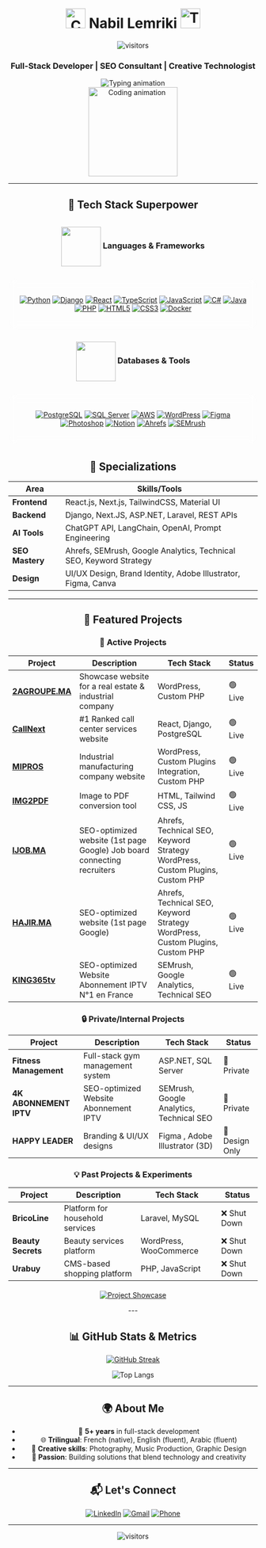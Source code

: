 <div align="center">

<!-- Responsive Title with Animated Icons -->
<h1>
  <img src="https://media4.giphy.com/media/v1.Y2lkPTc5MGI3NjExaTF5dHlnczR6cTZwczRlNGliYTUxbmZhbXNiMHBrcm40a3h4MmFmdiZlcD12MV9pbnRlcm5hbF9naWZfYnlfaWQmY3Q9cw/cJpBcOBU3jLTerZepI/giphy.gif" width="40" height="40" alt="Code Icon">
  Nabil Lemriki
  <img src="https://media4.giphy.com/media/v1.Y2lkPTc5MGI3NjExbjZoYnU1dDRzc25maWwwb2V6c2dwdXY4MjZjNW1uaGp4ZmE1czJvNyZlcD12MV9pbnRlcm5hbF9naWZfYnlfaWQmY3Q9cw/3OvvEXh9MU5246asQl/giphy.gif" width="40" height="40" alt="Tech Icon">
</h1>

<!-- Visitor Counter - Responsive Version -->
<div>
  
  ![visitors](https://visitor-badge.laobi.icu/badge?page_id=XDream-Dev.XDream-Dev&style=flat-square&label=Visitors&color=6a5acd)
  
</div>

<!-- Responsive Subtitle -->
<h3>Full-Stack Developer | SEO Consultant | Creative Technologist</h3>

<!-- Typing Animation - Mobile Optimized -->
<div style="max-width: 100%; overflow: hidden;">
  <img src="https://readme-typing-svg.demolab.com?font=Fira+Code&weight=600&size=20&duration=4000&pause=1000&color=A2A3EC&background=0D111700&center=true&vCenter=true&width=350&lines=Building+modern+web+experiences;Optimizing+digital+visibility;Turning+ideas+into+reality;Creating+with+code+and+creativity" alt="Typing animation">
</div>

<!-- Responsive Centered GIF -->
<div style="display: flex; justify-content: center;">
  <img src="https://media2.giphy.com/media/v1.Y2lkPTc5MGI3NjExd3JzNXBhdzE3OHFyaTJwbTlvMjdtMWg2dDF5eDlpMTZ0dzdraG41MiZlcD12MV9pbnRlcm5hbF9naWZfYnlfaWQmY3Q9cw/zbMRZx113HKBkeCwrm/giphy.gif" width="180" alt="Coding animation">
</div>





---

## 🔮 Tech Stack Superpower

<div align="center" style="margin: 2rem 0;">
  
### <img src="https://media.giphy.com/media/WUlplcMpOCEmTGBtBW/giphy.gif" width="80" align="center"> Languages & Frameworks

<div style="display: flex; flex-wrap: wrap; justify-content: center; gap: 10px; margin: 1.5rem 0; background: rgba(255,255,255,0.05); backdrop-filter: blur(8px); padding: 20px; border-radius: 16px; border: 1px solid rgba(255,255,255,0.1);">

[![Python](https://img.shields.io/badge/-Python-3776AB?style=flat-square&logo=python&logoColor=white&labelColor=1A1A2E&borderWidth=1&borderColor=44475a&borderRadius=8)](https://python.org)
[![Django](https://img.shields.io/badge/-Django-092E20?style=flat-square&logo=django&logoColor=white&labelColor=1A1A2E&borderWidth=1&borderColor=44475a&borderRadius=8)](https://djangoproject.com)
[![React](https://img.shields.io/badge/-React-61DAFB?style=flat-square&logo=react&logoColor=white&labelColor=1A1A2E&borderWidth=1&borderColor=44475a&borderRadius=8)](https://reactjs.org)
[![TypeScript](https://img.shields.io/badge/-TypeScript-3178C6?style=flat-square&logo=typescript&logoColor=white&labelColor=1A1A2E&borderWidth=1&borderColor=44475a&borderRadius=8)](https://typescriptlang.org)
[![JavaScript](https://img.shields.io/badge/-JavaScript-F7DF1E?style=flat-square&logo=javascript&logoColor=black&labelColor=1A1A2E&borderWidth=1&borderColor=44475a&borderRadius=8)](https://developer.mozilla.org/en-US/docs/Web/JavaScript)
[![C#](https://img.shields.io/badge/-C%23-239120?style=flat-square&logo=c-sharp&logoColor=white&labelColor=1A1A2E&borderWidth=1&borderColor=44475a&borderRadius=8)](https://dotnet.microsoft.com)
[![Java](https://img.shields.io/badge/-Java-007396?style=flat-square&logo=java&logoColor=white&labelColor=1A1A2E&borderWidth=1&borderColor=44475a&borderRadius=8)](https://java.com)
[![PHP](https://img.shields.io/badge/-PHP-777BB4?style=flat-square&logo=php&logoColor=white&labelColor=1A1A2E&borderWidth=1&borderColor=44475a&borderRadius=8)](https://php.net)
[![HTML5](https://img.shields.io/badge/-HTML5-E34F26?style=flat-square&logo=html5&logoColor=white&labelColor=1A1A2E&borderWidth=1&borderColor=44475a&borderRadius=8)](https://developer.mozilla.org/en-US/docs/Web/HTML)
[![CSS3](https://img.shields.io/badge/-CSS3-1572B6?style=flat-square&logo=css3&logoColor=white&labelColor=1A1A2E&borderWidth=1&borderColor=44475a&borderRadius=8)](https://developer.mozilla.org/en-US/docs/Web/CSS)
[![Docker](https://img.shields.io/badge/-Docker-2496ED?style=flat-square&logo=docker&logoColor=white&labelColor=1A1A2E&borderWidth=1&borderColor=44475a&borderRadius=8)](https://docker.com)

</div>

### <img src="https://media.giphy.com/media/WUlplcMpOCEmTGBtBW/giphy.gif" width="80" align="center"> Databases & Tools

<div style="display: flex; flex-wrap: wrap; justify-content: center; gap: 10px; margin: 1.5rem 0; background: rgba(255,255,255,0.05); backdrop-filter: blur(8px); padding: 20px; border-radius: 16px; border: 1px solid rgba(255,255,255,0.1);">

[![PostgreSQL](https://img.shields.io/badge/-PostgreSQL-4169E1?style=flat-square&logo=postgresql&logoColor=white&labelColor=1A1A2E&borderWidth=1&borderColor=44475a&borderRadius=8)](https://postgresql.org)
[![SQL Server](https://img.shields.io/badge/-SQL%20Server-CC2927?style=flat-square&logo=microsoft-sql-server&logoColor=white&labelColor=1A1A2E&borderWidth=1&borderColor=44475a&borderRadius=8)](https://microsoft.com/sql-server)
[![AWS](https://img.shields.io/badge/-AWS-232F3E?style=flat-square&logo=amazon-aws&logoColor=white&labelColor=1A1A2E&borderWidth=1&borderColor=44475a&borderRadius=8)](https://aws.amazon.com)
[![WordPress](https://img.shields.io/badge/-WordPress-21759B?style=flat-square&logo=wordpress&logoColor=white&labelColor=1A1A2E&borderWidth=1&borderColor=44475a&borderRadius=8)](https://wordpress.org)
[![Figma](https://img.shields.io/badge/-Figma-F24E1E?style=flat-square&logo=figma&logoColor=white&labelColor=1A1A2E&borderWidth=1&borderColor=44475a&borderRadius=8)](https://figma.com)
[![Photoshop](https://img.shields.io/badge/-Photoshop-31A8FF?style=flat-square&logo=adobe-photoshop&logoColor=white&labelColor=1A1A2E&borderWidth=1&borderColor=44475a&borderRadius=8)](https://adobe.com/photoshop)
[![Notion](https://img.shields.io/badge/-Notion-000000?style=flat-square&logo=notion&logoColor=white&labelColor=1A1A2E&borderWidth=1&borderColor=44475a&borderRadius=8)](https://notion.so)
[![Ahrefs](https://img.shields.io/badge/-Ahrefs-1E1E1E?style=flat-square&logo=data:image/svg+xml;base64,PHN2ZyB4bWxucz0iaHR0cDovL3d3dy53My5vcmcvMjAwMC9zdmciIHZpZXdCb3g9IjAgMCAyNCAyNCI+PHBhdGggZmlsbD0id2hpdGUiIGQ9Ik0xMiAwQzUuNCAwIDAgNS40IDAgMTJzNS40IDEyIDEyIDEyIDEyLTUuNCAxMi0xMlMxOC42IDAgMTIgMHptMCAyMmMtNS41IDAtMTAtNC41LTEwLTEwUzYuNSAyIDEyIDJzMTAgNC41IDEwIDEwLTQuNSAxMC0xMCAxMHptLTMtMTVoMnYxMGgtMlY3em0zIDBoMnYxMGgtMlY3eiIvPjwvc3ZnPg==&logoColor=white&labelColor=1A1A2E&borderWidth=1&borderColor=44475a&borderRadius=8)](https://ahrefs.com)
[![SEMrush](https://img.shields.io/badge/-SEMrush-FF6C37?style=flat-square&logo=data:image/svg+xml;base64,PHN2ZyB4bWxucz0iaHR0cDovL3d3dy53My5vcmcvMjAwMC9zdmciIHZpZXdCb3g9IjAgMCAyNCAyNCI+PHBhdGggZmlsbD0id2hpdGUiIGQ9Ik0xMiAwQzUuNCAwIDAgNS40IDAgMTJzNS40IDEyIDEyIDEyIDEyLTUuNCAxMi0xMlMxOC42IDAgMTIgMHptMCAyMmMtNS41IDAtMTAtNC41LTEwLTEwUzYuNSAyIDEyIDJzMTAgNC41IDEwIDEwLTQuNSAxMC0xMCAxMHptMC0xOGMtNC40IDAtOCAzLjYtOCA4czMuNiA4IDggOCA4LTMuNiA4LThzLTMuNi04LTgtOHptMSAxM2gtMnYtN2gydjd6bTAtOWgtMnYtMmgydjJ6Ii8+PC9zdmc+&logoColor=white&labelColor=1A1A2E&borderWidth=1&borderColor=44475a&borderRadius=8)](https://semrush.com)
</div>
</div>


## 🌟 Specializations

<div align="center">
  
| Area              | Skills/Tools                                                                 |
|-------------------|------------------------------------------------------------------------------|
| **Frontend**      | React.js, Next.js, TailwindCSS, Material UI                                  |
| **Backend**       | Django, Next.JS, ASP.NET, Laravel, REST APIs                                 |
| **AI Tools**      | ChatGPT API, LangChain, OpenAI, Prompt Engineering                           |
| **SEO Mastery**   | Ahrefs, SEMrush, Google Analytics, Technical SEO, Keyword Strategy           |
| **Design**        | UI/UX Design, Brand Identity, Adobe Illustrator, Figma, Canva                |

</div>

---

## 🚀 Featured Projects

<div align="center">

### 🌟 Active Projects

| Project | Description | Tech Stack | Status |
|---------|------------|------------|--------|
| **[2AGROUPE.MA](https://2agroupe.ma/)** | Showcase website for a real estate & industrial company | WordPress, Custom PHP | 🟢 Live |
| **[CallNext](https://callnext.ma)** | #1 Ranked call center services website | React, Django, PostgreSQL | 🟢 Live |
| **[MIPROS](https://mipros.ma)** | Industrial manufacturing company website | WordPress, Custom Plugins Integration, Custom PHP | 🟢 Live |
| **[IMG2PDF](https://xdream-dev.github.io/IMG2PDF/)** | Image to PDF conversion tool | HTML, Tailwind CSS, JS | 🟢 Live |
| **[IJOB.MA](https://ijob.ma/)** | SEO-optimized website (1st page Google) Job board connecting recruiters | Ahrefs, Technical SEO, Keyword Strategy WordPress, Custom Plugins, Custom PHP | 🟢 Live |
| **[HAJIR.MA](https://hajir.ma)** | SEO-optimized website (1st page Google) | Ahrefs, Technical SEO, Keyword Strategy WordPress, Custom Plugins, Custom PHP | 🟢 Live |
| **[KING365tv](https://king365tv.dev/)** | SEO-optimized Website Abonnement IPTV N°1 en France | SEMrush, Google Analytics, Technical SEO | 🟢 Live |

### 🔒 Private/Internal Projects

| Project | Description | Tech Stack | Status |
|---------|------------|------------|--------|
| **Fitness Management** | Full-stack gym management system | ASP.NET, SQL Server | 🔐 Private |
| **4K ABONNEMENT IPTV** | SEO-optimized Website Abonnement IPTV | SEMrush, Google Analytics, Technical SEO | 🔐 Private |
| **HAPPY LEADER** | Branding & UI/UX designs | Figma , Adobe Illustrator (3D)  | 🎨 Design Only |

### 💡 Past Projects & Experiments

| Project | Description | Tech Stack | Status |
|---------|------------|------------|--------|
| **BricoLine** | Platform for household services | Laravel, MySQL | ❌ Shut Down |
| **Beauty Secrets** | Beauty services platform | WordPress, WooCommerce | ❌ Shut Down |
| **Urabuy** | CMS-based shopping platform | PHP, JavaScript | ❌ Shut Down |


</div>

<div align="center" style="margin-top:20px">
  
[![Project Showcase](https://img.shields.io/badge/View_More_Projects-FF5722?style=for-the-badge&logo=github&logoColor=white)](https://github.com/XDream-Dev?tab=repositories)

</div>
---

## 📊 GitHub Stats & Metrics

<div align="center">
  
[![GitHub Streak](https://streak-stats.demolab.com/?user=XDream-Dev&theme=radical&hide_border=true)](https://git.io/streak-stats)

![Top Langs](https://github-readme-stats.vercel.app/api/top-langs/?username=XDream-Dev&layout=compact&theme=radical&hide_border=true)

</div>

---

## 🌍 About Me

- 🎯 **5+ years** in full-stack development
- 🌐 **Trilingual**: French (native), English (fluent), Arabic (fluent)
- 🎨 **Creative skills**: Photography, Music Production, Graphic Design
- 🚀 **Passion**: Building solutions that blend technology and creativity

---

## 📬 Let's Connect

<div align="center">
  
[![LinkedIn](https://img.shields.io/badge/LinkedIn-0077B5?style=for-the-badge&logo=linkedin&logoColor=white)](https://www.linkedin.com/in/nabil-lemriki-588550205/)
[![Gmail](https://img.shields.io/badge/Gmail-D14836?style=for-the-badge&logo=gmail&logoColor=white)](mailto:nabil.lemriki@gmail.com)
[![Phone](https://img.shields.io/badge/Phone-25D366?style=for-the-badge&logo=whatsapp&logoColor=white)](https://wa.me/212637101785)

</div>

---

<div align="center">
  
![visitors](https://visitor-badge.laobi.icu/badge?page_id=XDream-Dev.XDream-Dev)
  
</div>
